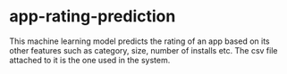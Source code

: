 # app-rating-prediction
This machine learning model predicts the rating of an app based on its other features such as category, size, number of installs etc.
The csv file attached to it is the one used in the system.
